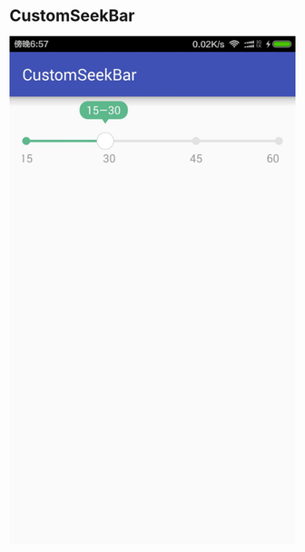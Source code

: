 # CustomSeekBar
 ![image](https://github.com/jiaowenzheng/CustomSeekBar/raw/master/screenshots/1.jpg)
